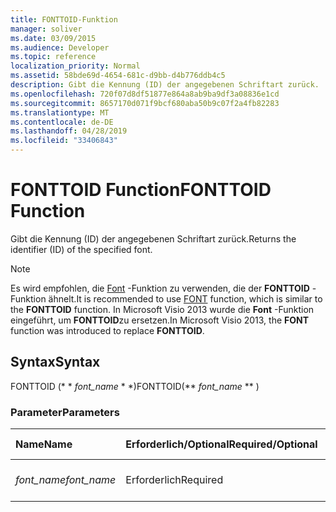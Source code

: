 ```yaml
---
title: FONTTOID-Funktion
manager: soliver
ms.date: 03/09/2015
ms.audience: Developer
ms.topic: reference
localization_priority: Normal
ms.assetid: 58bde69d-4654-681c-d9bb-d4b776ddb4c5
description: Gibt die Kennung (ID) der angegebenen Schriftart zurück.
ms.openlocfilehash: 720f07d8df51877e864a8ab9ba9df3a08836e1cd
ms.sourcegitcommit: 8657170d071f9bcf680aba50b9c07f2a4fb82283
ms.translationtype: MT
ms.contentlocale: de-DE
ms.lasthandoff: 04/28/2019
ms.locfileid: "33406843"
---
```

# <a name="fonttoid-function"></a><span data-ttu-id="9949a-103">FONTTOID Function</span><span class="sxs-lookup"><span data-stu-id="9949a-103">FONTTOID Function</span></span>

<span data-ttu-id="9949a-104">Gibt die Kennung (ID) der angegebenen Schriftart zurück.</span><span class="sxs-lookup"><span data-stu-id="9949a-104">Returns the identifier (ID) of the specified font.</span></span>
  
> [!NOTE]
> <span data-ttu-id="9949a-105">Es wird empfohlen, die [Font](font-function.md) -Funktion zu verwenden, die der **FONTTOID** -Funktion ähnelt.</span><span class="sxs-lookup"><span data-stu-id="9949a-105">It is recommended to use [FONT](font-function.md) function, which is similar to the **FONTTOID** function.</span></span> <span data-ttu-id="9949a-106">In Microsoft Visio 2013 wurde die **Font** -Funktion eingeführt, um **FONTTOID**zu ersetzen.</span><span class="sxs-lookup"><span data-stu-id="9949a-106">In Microsoft Visio 2013, the **FONT** function was introduced to replace **FONTTOID**.</span></span> 
  
## <a name="syntax"></a><span data-ttu-id="9949a-107">Syntax</span><span class="sxs-lookup"><span data-stu-id="9949a-107">Syntax</span></span>

<span data-ttu-id="9949a-108">FONTTOID (\* \* *font_name* \* \*)</span><span class="sxs-lookup"><span data-stu-id="9949a-108">FONTTOID(\*\* *font_name* \*\* )</span></span> 
  
### <a name="parameters"></a><span data-ttu-id="9949a-109">Parameter</span><span class="sxs-lookup"><span data-stu-id="9949a-109">Parameters</span></span>

|<span data-ttu-id="9949a-110">**Name**</span><span class="sxs-lookup"><span data-stu-id="9949a-110">**Name**</span></span>|<span data-ttu-id="9949a-111">**Erforderlich/Optional**</span><span class="sxs-lookup"><span data-stu-id="9949a-111">**Required/Optional**</span></span>|<span data-ttu-id="9949a-112">**Datentyp**</span><span class="sxs-lookup"><span data-stu-id="9949a-112">**Data Type**</span></span>|<span data-ttu-id="9949a-113">**Beschreibung**</span><span class="sxs-lookup"><span data-stu-id="9949a-113">**Description**</span></span>|
|:-----|:-----|:-----|:-----|
| <span data-ttu-id="9949a-114">_font_name_</span><span class="sxs-lookup"><span data-stu-id="9949a-114">_font_name_</span></span> <br/> |<span data-ttu-id="9949a-115">Erforderlich</span><span class="sxs-lookup"><span data-stu-id="9949a-115">Required</span></span>  <br/> |<span data-ttu-id="9949a-116">**String**</span><span class="sxs-lookup"><span data-stu-id="9949a-116">**String**</span></span> <br/> |<span data-ttu-id="9949a-117">Der Name der Schriftart.</span><span class="sxs-lookup"><span data-stu-id="9949a-117">The name of the font.</span></span>  <br/> |
   

